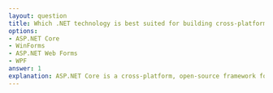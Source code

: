 ```yaml
---
layout: question
title: Which .NET technology is best suited for building cross-platform web applications?
options:
- ASP.NET Core
- WinForms
- ASP.NET Web Forms
- WPF
answer: 1
explanation: ASP.NET Core is a cross-platform, open-source framework for building modern web applications and APIs. It runs on Windows, macOS, and Linux, providing high performance and flexibility.
---
```

